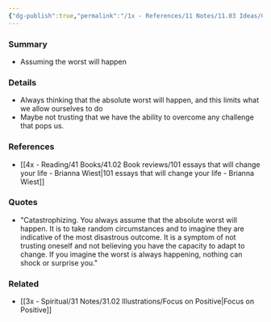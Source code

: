 ```yaml
---
{"dg-publish":true,"permalink":"/1x - References/11 Notes/11.03 Ideas/Cognitive Bias - Catastrophizing/","title":"Cognitive Bias - Catastrophizing","noteIcon":"","created":"2022-11-14T21:33:34.000+03:00","updated":"2024-02-14T20:18:34.444+03:00"}
---
```



### Summary
- Assuming the worst will happen

### Details
- Always thinking that the absolute worst will happen, and this limits what we allow ourselves to do
- Maybe not trusting that we have the ability to overcome any challenge that pops us.

### References
- [[4x - Reading/41 Books/41.02 Book reviews/101 essays that will change your life - Brianna Wiest\|101 essays that will change your life - Brianna Wiest]]

### Quotes
- "Catastrophizing. You always assume that the absolute worst will happen. It is to take random circumstances and to imagine they are indicative of the most disastrous outcome. It is a symptom of not trusting oneself and not believing you have the capacity to adapt to change. If you imagine the worst is always happening, nothing can shock or surprise you."

### Related
- [[3x - Spiritual/31 Notes/31.02 Illustrations/Focus on Positive\|Focus on Positive]]